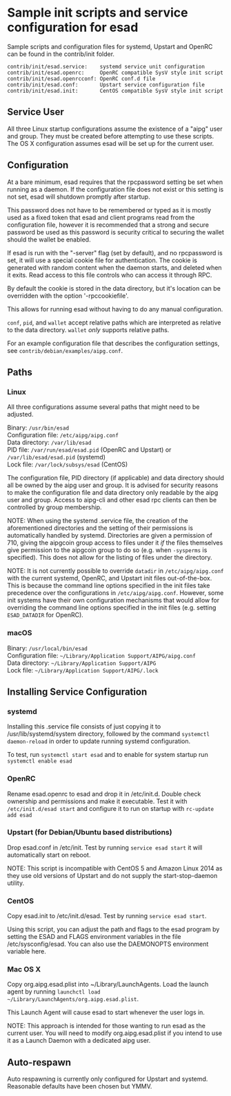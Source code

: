 Sample init scripts and service configuration for esad
==========================================================

Sample scripts and configuration files for systemd, Upstart and OpenRC
can be found in the contrib/init folder.

    contrib/init/esad.service:    systemd service unit configuration
    contrib/init/esad.openrc:     OpenRC compatible SysV style init script
    contrib/init/esad.openrcconf: OpenRC conf.d file
    contrib/init/esad.conf:       Upstart service configuration file
    contrib/init/esad.init:       CentOS compatible SysV style init script

Service User
---------------------------------

All three Linux startup configurations assume the existence of a "aipg" user
and group.  They must be created before attempting to use these scripts.
The OS X configuration assumes esad will be set up for the current user.

Configuration
---------------------------------

At a bare minimum, esad requires that the rpcpassword setting be set
when running as a daemon.  If the configuration file does not exist or this
setting is not set, esad will shutdown promptly after startup.

This password does not have to be remembered or typed as it is mostly used
as a fixed token that esad and client programs read from the configuration
file, however it is recommended that a strong and secure password be used
as this password is security critical to securing the wallet should the
wallet be enabled.

If esad is run with the "-server" flag (set by default), and no rpcpassword is set,
it will use a special cookie file for authentication. The cookie is generated with random
content when the daemon starts, and deleted when it exits. Read access to this file
controls who can access it through RPC.

By default the cookie is stored in the data directory, but it's location can be overridden
with the option '-rpccookiefile'.

This allows for running esad without having to do any manual configuration.

`conf`, `pid`, and `wallet` accept relative paths which are interpreted as
relative to the data directory. `wallet` *only* supports relative paths.

For an example configuration file that describes the configuration settings,
see `contrib/debian/examples/aipg.conf`.

Paths
---------------------------------

### Linux

All three configurations assume several paths that might need to be adjusted.

Binary:              `/usr/bin/esad`  
Configuration file:  `/etc/aipg/aipg.conf`  
Data directory:      `/var/lib/esad`  
PID file:            `/var/run/esad/esad.pid` (OpenRC and Upstart) or `/var/lib/esad/esad.pid` (systemd)  
Lock file:           `/var/lock/subsys/esad` (CentOS)  

The configuration file, PID directory (if applicable) and data directory
should all be owned by the aipg user and group.  It is advised for security
reasons to make the configuration file and data directory only readable by the
aipg user and group.  Access to aipg-cli and other esad rpc clients
can then be controlled by group membership.

NOTE: When using the systemd .service file, the creation of the aforementioned
directories and the setting of their permissions is automatically handled by
systemd. Directories are given a permission of 710, giving the aipgcoin group
access to files under it _if_ the files themselves give permission to the
aipgcoin group to do so (e.g. when `-sysperms` is specified). This does not allow
for the listing of files under the directory.

NOTE: It is not currently possible to override `datadir` in
`/etc/aipg/aipg.conf` with the current systemd, OpenRC, and Upstart init
files out-of-the-box. This is because the command line options specified in the
init files take precedence over the configurations in
`/etc/aipg/aipg.conf`. However, some init systems have their own
configuration mechanisms that would allow for overriding the command line
options specified in the init files (e.g. setting `ESAD_DATADIR` for
OpenRC).

### macOS

Binary:              `/usr/local/bin/esad`  
Configuration file:  `~/Library/Application Support/AIPG/aipg.conf`  
Data directory:      `~/Library/Application Support/AIPG`  
Lock file:           `~/Library/Application Support/AIPG/.lock`  

Installing Service Configuration
-----------------------------------

### systemd

Installing this .service file consists of just copying it to
/usr/lib/systemd/system directory, followed by the command
`systemctl daemon-reload` in order to update running systemd configuration.

To test, run `systemctl start esad` and to enable for system startup run
`systemctl enable esad`

### OpenRC

Rename esad.openrc to esad and drop it in /etc/init.d.  Double
check ownership and permissions and make it executable.  Test it with
`/etc/init.d/esad start` and configure it to run on startup with
`rc-update add esad`

### Upstart (for Debian/Ubuntu based distributions)

Drop esad.conf in /etc/init.  Test by running `service esad start`
it will automatically start on reboot.

NOTE: This script is incompatible with CentOS 5 and Amazon Linux 2014 as they
use old versions of Upstart and do not supply the start-stop-daemon utility.

### CentOS

Copy esad.init to /etc/init.d/esad. Test by running `service esad start`.

Using this script, you can adjust the path and flags to the esad program by
setting the ESAD and FLAGS environment variables in the file
/etc/sysconfig/esad. You can also use the DAEMONOPTS environment variable here.

### Mac OS X

Copy org.aipg.esad.plist into ~/Library/LaunchAgents. Load the launch agent by
running `launchctl load ~/Library/LaunchAgents/org.aipg.esad.plist`.

This Launch Agent will cause esad to start whenever the user logs in.

NOTE: This approach is intended for those wanting to run esad as the current user.
You will need to modify org.aipg.esad.plist if you intend to use it as a
Launch Daemon with a dedicated aipg user.

Auto-respawn
-----------------------------------

Auto respawning is currently only configured for Upstart and systemd.
Reasonable defaults have been chosen but YMMV.
